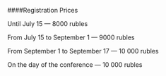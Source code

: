 ####Registration Prices

Until July 15 — 8000 rubles

From July 15 to September 1 — 9000 rubles

From September 1 to September 17 — 10 000 rubles

On the day of the conference — 10 000 rubles

